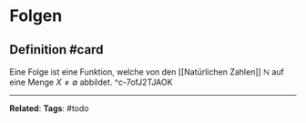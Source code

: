 # Folgen

## Definition #card
Eine Folge ist eine Funktion, welche von den [[Natürlichen Zahlen]] $\mathbb{N}$ auf eine Menge $X \neq \emptyset$ abbildet.
^c-7ofJ2TJAOK

---
**Related**: 
**Tags**: #todo
